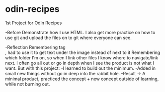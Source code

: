 # odin-recipes
1st Project for Odin Recipes

-Before
Demonstrate how I use HTML. 
I also get more practice on how to use git and upload the files on to git where everyone can see.

-Reflection
Remembering tag <br>, had to use it to get text under the image instead of next to it
Remembering which folder I'm on, so when I link other files I know where to navigate/link next.
I often go all out or go in depth when I see the product is not what I want. But with this project: 
-I learned to build out the minimum.
-Added in small new things without go in deep into the rabbit hole.
-Result -> A minimal product, practiced the concept + new concept outside of learning, while not burning out.